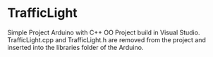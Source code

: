 # TrafficLight
Simple Project Arduino with C++ OO
Project build in Visual Studio.
TrafficLight.cpp and TrafficLight.h are removed from the project and inserted into the libraries folder of the Arduino.
